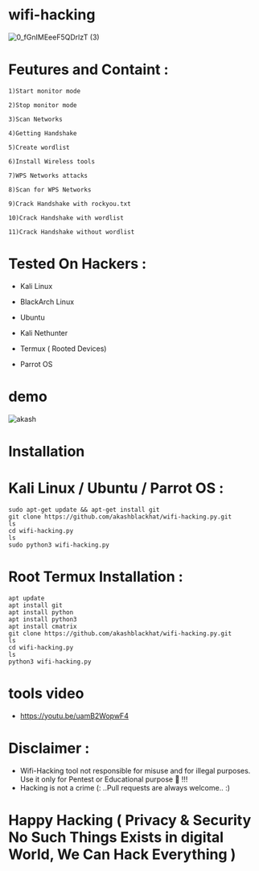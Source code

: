 # wifi-hacking
![0_fGnIMEeeF5QDrlzT (3)](https://user-images.githubusercontent.com/88341460/204089350-9d4d2490-57de-467d-9717-9cf8b5ecee97.jpg)


# Feutures and Containt :
    1)Start monitor mode

    2)Stop monitor mode

    3)Scan Networks   

    4)Getting Handshake

    5)Create wordlist

    6)Install Wireless tools                  

    7)WPS Networks attacks 

    8)Scan for WPS Networks

    9)Crack Handshake with rockyou.txt

    10)Crack Handshake with wordlist

    11)Crack Handshake without wordlist
# Tested On Hackers :

* Kali Linux

* BlackArch Linux

* Ubuntu

* Kali Nethunter

* Termux ( Rooted Devices)

* Parrot OS
# demo
![akash](https://user-images.githubusercontent.com/88341460/204089153-9dfe7cb7-426d-4be7-bbe0-d1b77a8fe621.jpg)

# Installation
# Kali Linux / Ubuntu / Parrot OS :
    sudo apt-get update && apt-get install git
    git clone https://github.com/akashblackhat/wifi-hacking.py.git
    ls
    cd wifi-hacking.py
    ls
    sudo python3 wifi-hacking.py
# Root Termux Installation : 
    apt update 
    apt install git 
    apt install python
    apt install python3
    apt install cmatrix
    git clone https://github.com/akashblackhat/wifi-hacking.py.git
    ls
    cd wifi-hacking.py
    ls
    python3 wifi-hacking.py
# tools video
 * https://youtu.be/uamB2WopwF4
# Disclaimer :
* Wifi-Hacking tool not responsible for misuse and for illegal purposes. Use it only for Pentest or Educational purpose 🏴 !!!
* Hacking is not a crime 
(: ..Pull requests are always welcome.. :)
# Happy Hacking ( Privacy & Security No Such Things Exists in digital World, We Can Hack Everything )
